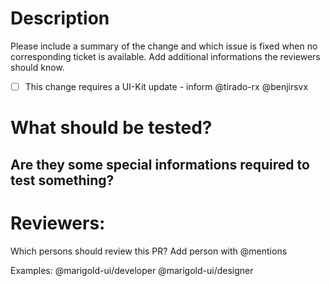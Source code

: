 # Description

Please include a summary of the change and which issue is fixed when no corresponding ticket is available. Add additional informations the reviewers should know.

- [ ] This change requires a UI-Kit update - inform @tirado-rx @benjirsvx

# What should be tested?

## Are they some special informations required to test something?

# Reviewers:

Which persons should review this PR? Add person with @mentions

Examples:
@marigold-ui/developer
@marigold-ui/designer
